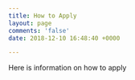 ```yaml
---
title: How to Apply
layout: page
comments: 'false'
date: 2018-12-10 16:48:40 +0000

---
```

Here is information on how to apply